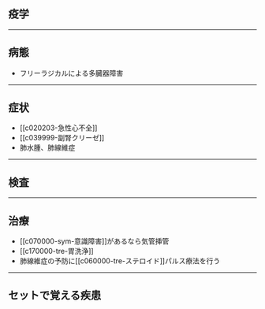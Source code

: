 ## 疫学
---
## 病態
- フリーラジカルによる多臓器障害
---
## 症状
- [[c020203-急性心不全]]
- [[c039999-副腎クリーゼ]]
- 肺水腫、肺線維症
---
## 検査
---
## 治療
- [[c070000-sym-意識障害]]があるなら気管挿管
- [[c170000-tre-胃洗浄]]
- 肺線維症の予防に[[c060000-tre-ステロイド]]パルス療法を行う
---
## セットで覚える疾患
